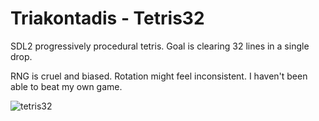 # Triakontadis - Tetris32

SDL2 progressively procedural tetris. Goal is clearing 32 lines in a single drop.

RNG is cruel and biased.
Rotation might feel inconsistent.
I haven't been able to beat my own game.

  ![tetris32](https://user-images.githubusercontent.com/42189033/200903279-846462e0-efad-452b-9896-ad6ac079e177.png)
